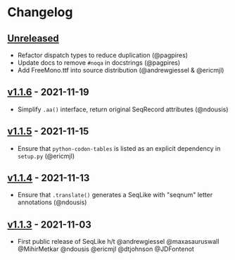 # Changelog

## [Unreleased]

-   Refactor dispatch types to reduce duplication (@pagpires)
-   Update docs to remove `#noqa` in docstrings (@pagpires)
-   Add FreeMono.ttf into source distribution (@andrewgiessel & @ericmjl)

## [v1.1.6] - 2021-11-19

-   Simplify `.aa()` interface, return original SeqRecord attributes (@ndousis)

## [v1.1.5] - 2021-11-15

-   Ensure that `python-codon-tables` is listed as an explicit dependency in `setup.py` (@ericmjl)

## [v1.1.4] - 2021-11-13

-   Ensure that `.translate()` generates a SeqLike with "seqnum" letter annotations (@ndousis)

## [v1.1.3] - 2021-11-03

-   First public release of SeqLike h/t @andrewgiessel @maxasauruswall @MihirMetkar @ndousis @ericmjl @dtjohnson @JDFontenot

[Unreleased]: https://github.com/modernatx/seqlike/compare/v1.1.6...HEAD

[v1.1.6]: https://github.com/modernatx/seqlike/compare/v1.1.5...v1.1.6

[v1.1.5]: https://github.com/modernatx/seqlike/compare/v1.1.4...v1.1.5

[v1.1.4]: https://github.com/modernatx/seqlike/compare/v1.1.3...v1.1.4

[v1.1.3]: https://github.com/modernatx/seqlike/compare/dcdd15a17d6e3333d0ff904c3cd4e74108b23637...v1.1.3
